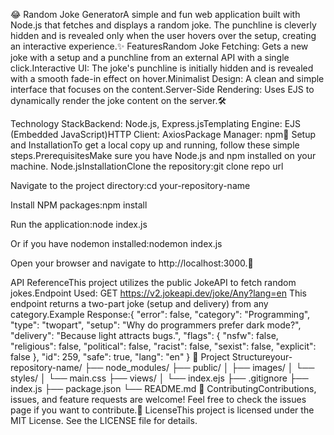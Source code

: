 😂 Random Joke GeneratorA simple and fun web application built with Node.js that fetches and displays a random joke. The punchline is cleverly hidden and is revealed only when the user hovers over the setup, creating an interactive experience.✨ FeaturesRandom Joke Fetching: Gets a new joke with a setup and a punchline from an external API with a single click.Interactive UI: The joke's punchline is initially hidden and is revealed with a smooth fade-in effect on hover.Minimalist Design: A clean and simple interface that focuses on the content.Server-Side Rendering: Uses EJS to dynamically render the joke content on the server.🛠️ 

Technology StackBackend: Node.js, Express.jsTemplating Engine: EJS (Embedded JavaScript)HTTP Client: AxiosPackage Manager: npm🚀
 Setup and InstallationTo get a local copy up and running, follow these simple steps.PrerequisitesMake sure you have Node.js and npm installed on your machine.
 Node.jsInstallationClone the repository:git clone repo url

Navigate to the project directory:cd your-repository-name

Install NPM packages:npm install

Run the application:node index.js

Or if you have nodemon installed:nodemon index.js

Open your browser and navigate to http://localhost:3000.🔌 

API ReferenceThis project utilizes the public JokeAPI to fetch random jokes.Endpoint Used: GET https://v2.jokeapi.dev/joke/Any?lang=en  This endpoint returns a two-part joke (setup and delivery) from any category.Example Response:{
    "error": false,
    "category": "Programming",
    "type": "twopart",
    "setup": "Why do programmers prefer dark mode?",
    "delivery": "Because light attracts bugs.",
    "flags": {
        "nsfw": false,
        "religious": false,
        "political": false,
        "racist": false,
        "sexist": false,
        "explicit": false
    },
    "id": 259,
    "safe": true,
    "lang": "en"
}
📂 Project Structureyour-repository-name/
├── node_modules/
├── public/
│   ├── images/
│   └── styles/
│       └── main.css
├── views/
│   └── index.ejs
├── .gitignore
├── index.js
├── package.json
└── README.md
🤝 ContributingContributions, issues, and feature requests are welcome! Feel free to check the issues page if you want to contribute.📜 LicenseThis project is licensed under the MIT License. See the LICENSE file for details.